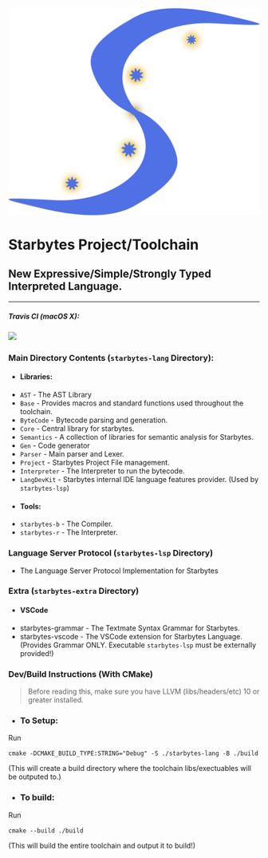 <img src="./public/STD Logo.png">


<!-- ##### AppVeyor:

[![Build status](https://ci.appveyor.com/api/projects/status/83o4yjlju2fh93nf?svg=true)](https://ci.appveyor.com/project/Pedestria/starbytes-project) -->




# Starbytes Project/Toolchain
## New Expressive/Simple/Strongly Typed Interpreted Language.
---

##### Travis CI (macOS X):
![](https://travis-ci.com/Pedestria/starbytes-project.svg?token=5K8gmsoNtkbUcnKi4R5v&branch=master)

### Main Directory Contents (`starbytes-lang` Directory):
- #### Libraries:
- `AST` - The AST Library
- `Base` - Provides macros and standard functions used throughout the toolchain.
- `ByteCode` - Bytecode parsing and generation.
- `Core` - Central library for starbytes.
- `Semantics` - A collection of libraries for semantic analysis for Starbytes.
- `Gen` - Code generator
- `Parser` - Main parser and Lexer.
- `Project` - Starbytes Project File management.
- `Interpreter` - The Interpreter to run the bytecode.
- `LangDevKit` - Starbytes internal IDE language features provider. (Used by `starbytes-lsp`)
- #### Tools:
- `starbytes-b` - The Compiler.
- `starbytes-r` - The Interpreter.
### Language Server Protocol (`starbytes-lsp` Directory)
- The Language Server Protocol Implementation for Starbytes
### Extra (`starbytes-extra` Directory)
- #### VSCode
- starbytes-grammar - The Textmate Syntax Grammar for Starbytes.
- starbytes-vscode - The VSCode extension for Starbytes Language. (Provides Grammar ONLY. Executable `starbytes-lsp` must be externally provided!)

### Dev/Build Instructions (With CMake)
> Before reading this, make sure you have LLVM (libs/headers/etc) 10 or greater installed.
- ### To Setup:
Run
```shell
cmake -DCMAKE_BUILD_TYPE:STRING="Debug" -S ./starbytes-lang -B ./build
```
(This will create a build directory where the toolchain libs/exectuables will be outputed to.)
- ### To build:
Run
```shell
cmake --build ./build
```
(This will build the entire toolchain and output it to build!)
